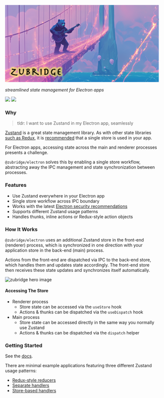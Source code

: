 <picture>
  <img alt="zubridge hero image" src="../../resources/zubridge-hero.png"/>
</picture>

_streamlined state management for Electron apps_

<a href="https://www.npmjs.com/package/@zubridge/electron" alt="NPM Version">
  <img src="https://img.shields.io/npm/v/@zubridge/electron" /></a>
<a href="https://www.npmjs.com/package/@zubridge/electron" alt="NPM Downloads">
  <img src="https://img.shields.io/npm/dw/@zubridge/electron" /></a>

### Why

> tldr: I want to use Zustand in my Electron app, seamlessly

[Zustand](https://github.com/pmndrs/zustand) is a great state management library. As with other state libraries [such as Redux](https://redux.js.org/tutorials/fundamentals/part-4-store#redux-store), it is [recommended](https://zustand.docs.pmnd.rs/guides/flux-inspired-practice#recommended-patterns) that a single store is used in your app.

For Electron apps, accessing state across the main and renderer processes presents a challenge.

`@zubridge/electron` solves this by enabling a single store workflow, abstracting away the IPC management and state synchronization between processes.

### Features

- Use Zustand everywhere in your Electron app
- Single store workflow across IPC boundary
- Works with the latest [Electron security recommendations](https://www.electronjs.org/docs/latest/tutorial/security#checklist-security-recommendations)
- Supports different Zustand usage patterns
- Handles thunks, inline actions or Redux-style action objects

### How It Works

`@zubridge/electron` uses an additional Zustand store in the front-end (renderer) process, which is synchronized in one direction with your application store in the back-end (main) process.

Actions from the front-end are dispatched via IPC to the back-end store, which handles them and updates state accordingly. The front-end store then receives these state updates and synchronizes itself automatically.

<picture>
  <source media="(prefers-color-scheme: dark)" srcset="../../resources/@zubridge/electron-app-architecture-dark.png"/>
  <source media="(prefers-color-scheme: light)" srcset="../../resources/@zubridge/electron-app-architecture-light.png"/>
  <img alt="zubridge hero image" src="../../resources/@zubridge/electron-app-architecture-light.png"/>
</picture>

#### Accessing The Store

- Renderer process
  - Store state can be accessed via the `useStore` hook
  - Actions & thunks can be dispatched via the `useDispatch` hook
- Main process
  - Store state can be accessed directly in the same way you normally use Zustand
  - Actions & thunks can be dispatched via the `dispatch` helper

### Getting Started

See the [docs](./docs/getting-started.md).

There are minimal example applications featuring three different Zustand usage patterns:

- [Redux-style reducers](./apps/electron/example-reducers)
- [Separate handlers](./apps/electron/example-separate-handlers)
- [Store-based handlers](./apps/electron/example-store-handlers)

